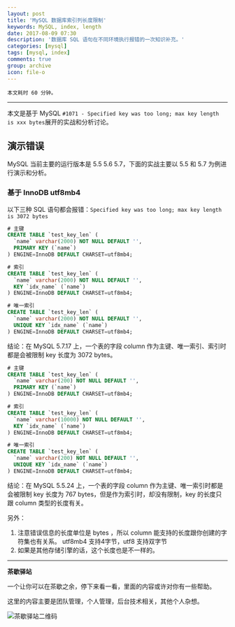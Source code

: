 ```yaml
---
layout: post
title: 'MySQL 数据库索引列长度限制'
keywords: MySQL, index, length
date: 2017-08-09 07:30
description: '数据库 SQL 语句在不同环境执行报错的一次知识补充。'
categories: [mysql]
tags: [mysql, index]
comments: true
group: archive
icon: file-o
---
```


    本文耗时 60 分钟。

----

本文是基于 MySQL `#1071 - Specified key was too long; max key length is xxx bytes`展开的实战和分析讨论。

## 演示错误 ##

MySQL 当前主要的运行版本是 5.5 5.6 5.7，下面的实战主要以 5.5 和 5.7 为例进行演示和分析。

### 基于 InnoDB utf8mb4 ##

以下三种 SQL 语句都会报错：`Specified key was too long; max key length is 3072 bytes`

```sql
# 主键
CREATE TABLE `test_key_len` (
  `name` varchar(2000) NOT NULL DEFAULT '',
  PRIMARY KEY (`name`)
) ENGINE=InnoDB DEFAULT CHARSET=utf8mb4;

# 索引
CREATE TABLE `test_key_len` (
  `name` varchar(2000) NOT NULL DEFAULT '',
  KEY `idx_name` (`name`)
) ENGINE=InnoDB DEFAULT CHARSET=utf8mb4;

# 唯一索引
CREATE TABLE `test_key_len` (
  `name` varchar(2000) NOT NULL DEFAULT '',
  UNIQUE KEY `idx_name` (`name`)
) ENGINE=InnoDB DEFAULT CHARSET=utf8mb4;
```

结论：在 MySQL 5.7.17 上，一个表的字段 column 作为主键、唯一索引、索引时都是会被限制 key 长度为 3072 bytes。


```sql
# 主键
CREATE TABLE `test_key_len` (
  `name` varchar(200) NOT NULL DEFAULT '',
  PRIMARY KEY (`name`)
) ENGINE=InnoDB DEFAULT CHARSET=utf8mb4;

# 索引
CREATE TABLE `test_key_len` (
  `name` varchar(10000) NOT NULL DEFAULT '',
  KEY `idx_name` (`name`)
) ENGINE=InnoDB DEFAULT CHARSET=utf8mb4;

# 唯一索引
CREATE TABLE `test_key_len` (
  `name` varchar(200) NOT NULL DEFAULT '',
  UNIQUE KEY `idx_name` (`name`)
) ENGINE=InnoDB DEFAULT CHARSET=utf8mb4;
```

结论：在 MySQL 5.5.24 上，一个表的字段 column 作为主键、唯一索引时都是会被限制 key 长度为 767 bytes，但是作为索引时，却没有限制，key 的长度只跟 column 类型的长度有关。


另外：
1. 注意错误信息的长度单位是 bytes ，所以 column 能支持的长度跟你创建的字符集也有关系。
utf8mb4 支持4字节，utf8 支持双字节
2. 如果是其他存储引擎的话，这个长度也是不一样的。

----

**茶歇驿站**

一个让你可以在茶歇之余，停下来看一看，里面的内容或许对你有一些帮助。

这里的内容主要是团队管理，个人管理，后台技术相关，其他个人杂想。

![茶歇驿站二维码](http://oqos7hrvp.bkt.clouddn.com/blog/tech_tea.jpg)
